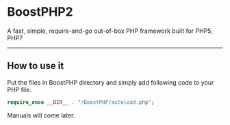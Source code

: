# BoostPHP2
A fast, simple, require-and-go out-of-box PHP framework built for PHP5, PHP7

---

## How to use it
Put the files in BoostPHP directory and simply add following code to your PHP file.

```php
require_once __DIR__ . "/BoostPHP/autoload.php";
```

Manuals will come later.
